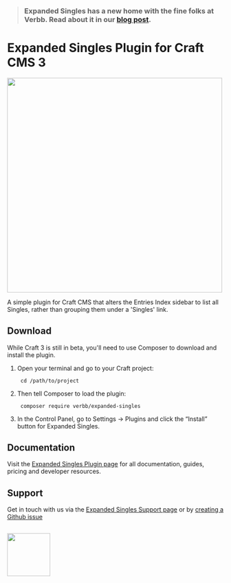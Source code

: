> 
> ### Expanded Singles has a new home with the fine folks at Verbb. Read about it in our [blog post](https://verbb.io/blog/welcome-to-verbb).
>

# Expanded Singles Plugin for Craft CMS 3

<img width="500" src="https://verbb.io/uploads/plugins/expanded-singles/_800x455_crop_center-center/expanded-singles-social-card.png">

A simple plugin for Craft CMS that alters the Entries Index sidebar to list all Singles, rather than grouping them under a 'Singles' link.

## Download

While Craft 3 is still in beta, you'll need to use Composer to download and install the plugin.

1. Open your terminal and go to your Craft project:

        cd /path/to/project

2. Then tell Composer to load the plugin:

        composer require verbb/expanded-singles

3. In the Control Panel, go to Settings → Plugins and click the “Install” button for Expanded Singles.


## Documentation

Visit the [Expanded Singles Plugin page](https://verbb.io/craft-plugins/expanded-singles) for all documentation, guides, pricing and developer resources.

## Support

Get in touch with us via the [Expanded Singles Support page](https://verbb.io/craft-plugins/expanded-singles/support) or by [creating a Github issue](/verbb/expanded-singles/issues)

<h2></h2>

<a href="https://verbb.io" target="_blank">
  <img width="100" src="https://verbb.io/assets/img/verbb-pill.svg">
</a>

